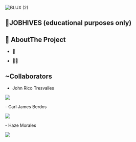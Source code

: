 ![BLUX (2)](https://user-images.githubusercontent.com/122438666/226241202-10532088-883c-42f2-a15a-495cde55c65b.png)


## 🔲JOBHIVES (educational purposes only)


## 👩 AboutThe Project

- 🌱

- 👨‍💻

## ~Collaborators

- John Rico Tresvalles
<p align="left">
<a href = "https://github.com/BlukissGithub"><img src="https://img.icons8.com/fluent/48/000000/github.png"/></a>
</p>
- Carl James Berdos
<p align="left">
<a href = "https://github.com/feelu10"><img src="https://img.icons8.com/fluent/48/000000/github.png"/></a>
</p>
- Haze Morales
<p align="left">
<a href = "https://github.com/haze1109"><img src="https://img.icons8.com/fluent/48/000000/github.png"/></a>
</p>
